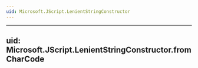 ```yaml
---
uid: Microsoft.JScript.LenientStringConstructor
---
```


---
uid: Microsoft.JScript.LenientStringConstructor.fromCharCode
---
